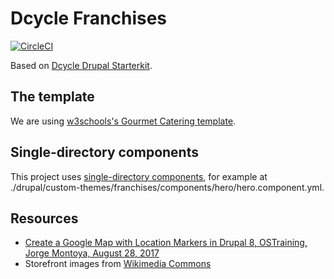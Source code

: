 Dcycle Franchises
=====

[![CircleCI](https://circleci.com/gh/dcycle/starterkit-franchises/tree/master.svg?style=svg)](https://circleci.com/gh/dcycle/starterkit-franchises/tree/master)

Based on [Dcycle Drupal Starterkit](https://github.com/dcycle/starterkit-drupalsite).

The template
-----

We are using [w3schools's Gourmet Catering template](https://www.w3schools.com/w3css/tryw3css_templates_gourmet_catering.htm).

Single-directory components
-----

This project uses [single-directory components](https://www.drupal.org/docs/develop/theming-drupal/using-single-directory-components/quickstart), for example at ./drupal/custom-themes/franchises/components/hero/hero.component.yml.

Resources
-----

* [Create a Google Map with Location Markers in Drupal 8, OSTraining, Jorge Montoya, August 28, 2017](https://ostraining.com/blog/drupal/display-map-markers-in-drupal-8-with-geolocation-module/)
* Storefront images from [Wikimedia Commons](https://commons.wikimedia.org/wiki/Category:Shopfronts)
